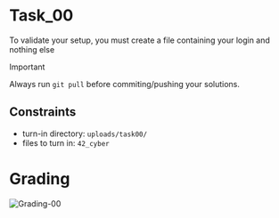 # Task_00
To validate your setup, you must create a file containing your login and nothing else
> [!IMPORTANT]
> Always run `git pull` before commiting/pushing your solutions.

## Constraints
- turn-in directory: `uploads/task00/`
- files to turn in: `42_cyber`

# Grading
![Grading-00](https://github.com/virakbothkhut/ShellCode_42/actions/workflows/grading-00.yml/badge.svg)